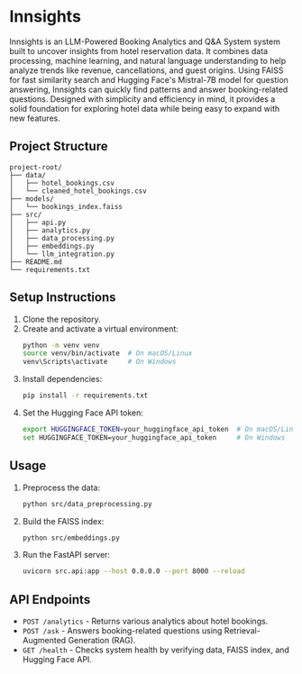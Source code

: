 # Innsights

Innsights is an LLM-Powered Booking Analytics and Q&A System system built to uncover insights from hotel reservation data. It combines data processing, machine learning, and natural language understanding to help analyze trends like revenue, cancellations, and guest origins. Using FAISS for fast similarity search and Hugging Face's Mistral-7B model for question answering, Innsights can quickly find patterns and answer booking-related questions. Designed with simplicity and efficiency in mind, it provides a solid foundation for exploring hotel data while being easy to expand with new features.


## Project Structure
```
project-root/
├── data/
│   ├── hotel_bookings.csv
│   └── cleaned_hotel_bookings.csv
├── models/
│   └── bookings_index.faiss
├── src/
│   ├── api.py
│   ├── analytics.py
│   ├── data_processing.py
│   ├── embeddings.py
│   └── llm_integration.py
├── README.md
└── requirements.txt
```

## Setup Instructions
1. Clone the repository.
2. Create and activate a virtual environment:
   ```bash
   python -m venv venv
   source venv/bin/activate  # On macOS/Linux
   venv\Scripts\activate     # On Windows
   ```
3. Install dependencies:
   ```bash
   pip install -r requirements.txt
   ```
4. Set the Hugging Face API token:
   ```bash
   export HUGGINGFACE_TOKEN=your_huggingface_api_token  # On macOS/Linux
   set HUGGINGFACE_TOKEN=your_huggingface_api_token     # On Windows
   ```

## Usage
1. Preprocess the data:
   ```bash
   python src/data_preprocessing.py
   ```
2. Build the FAISS index:
   ```bash
   python src/embeddings.py
   ```
3. Run the FastAPI server:
   ```bash
   uvicorn src.api:app --host 0.0.0.0 --port 8000 --reload
   ```

## API Endpoints
- `POST /analytics` - Returns various analytics about hotel bookings.
- `POST /ask` - Answers booking-related questions using Retrieval-Augmented Generation (RAG).
- `GET /health` - Checks system health by verifying data, FAISS index, and Hugging Face API.